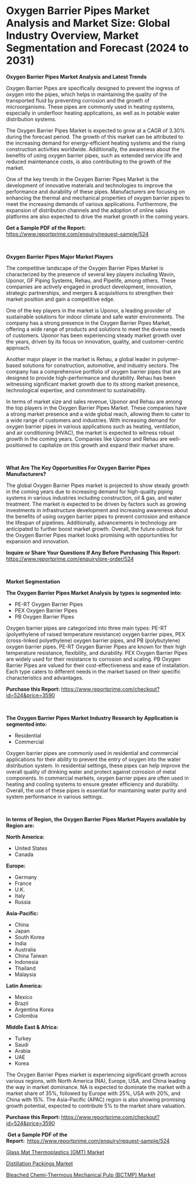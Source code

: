 <p><h1>Oxygen Barrier Pipes Market Analysis and Market Size: Global Industry Overview, Market Segmentation and Forecast (2024 to 2031)</h1></p><p><strong>Oxygen Barrier Pipes Market Analysis and Latest Trends</strong></p>
<p><p>Oxygen Barrier Pipes are specifically designed to prevent the ingress of oxygen into the pipes, which helps in maintaining the quality of the transported fluid by preventing corrosion and the growth of microorganisms. These pipes are commonly used in heating systems, especially in underfloor heating applications, as well as in potable water distribution systems.</p><p>The Oxygen Barrier Pipes Market is expected to grow at a CAGR of 3.30% during the forecast period. The growth of this market can be attributed to the increasing demand for energy-efficient heating systems and the rising construction activities worldwide. Additionally, the awareness about the benefits of using oxygen barrier pipes, such as extended service life and reduced maintenance costs, is also contributing to the growth of the market.</p><p>One of the key trends in the Oxygen Barrier Pipes Market is the development of innovative materials and technologies to improve the performance and durability of these pipes. Manufacturers are focusing on enhancing the thermal and mechanical properties of oxygen barrier pipes to meet the increasing demands of various applications. Furthermore, the expansion of distribution channels and the adoption of online sales platforms are also expected to drive the market growth in the coming years.</p></p>
<p><strong>Get a Sample PDF of the Report:&nbsp;</strong> <a href="https://www.reportprime.com/enquiry/request-sample/524">https://www.reportprime.com/enquiry/request-sample/524</a></p>
<p>&nbsp;</p>
<p><strong>Oxygen Barrier Pipes Major Market Players</strong></p>
<p><p>The competitive landscape of the Oxygen Barrier Pipes Market is characterized by the presence of several key players including Wavin, Uponor, GF Piping Systems, Rehau, and Pipelife, among others. These companies are actively engaged in product development, innovation, strategic partnerships, and mergers & acquisitions to strengthen their market position and gain a competitive edge. </p><p>One of the key players in the market is Uponor, a leading provider of sustainable solutions for indoor climate and safe water environments. The company has a strong presence in the Oxygen Barrier Pipes Market, offering a wide range of products and solutions to meet the diverse needs of customers. Uponor has been experiencing steady market growth over the years, driven by its focus on innovation, quality, and customer-centric approach.</p><p>Another major player in the market is Rehau, a global leader in polymer-based solutions for construction, automotive, and industry sectors. The company has a comprehensive portfolio of oxygen barrier pipes that are designed to provide high-performance and durability. Rehau has been witnessing significant market growth due to its strong market presence, technological expertise, and commitment to sustainability.</p><p>In terms of market size and sales revenue, Uponor and Rehau are among the top players in the Oxygen Barrier Pipes Market. These companies have a strong market presence and a wide global reach, allowing them to cater to a wide range of customers and industries. With increasing demand for oxygen barrier pipes in various applications such as heating, ventilation, and air conditioning (HVAC), the market is expected to witness robust growth in the coming years. Companies like Uponor and Rehau are well-positioned to capitalize on this growth and expand their market share.</p></p>
<p>&nbsp;</p>
<p><strong>What Are The Key Opportunities For Oxygen Barrier Pipes Manufacturers?</strong></p>
<p><p>The global Oxygen Barrier Pipes market is projected to show steady growth in the coming years due to increasing demand for high-quality piping systems in various industries including construction, oil & gas, and water treatment. The market is expected to be driven by factors such as growing investments in infrastructure development and increasing awareness about the benefits of using oxygen barrier pipes to prevent corrosion and enhance the lifespan of pipelines. Additionally, advancements in technology are anticipated to further boost market growth. Overall, the future outlook for the Oxygen Barrier Pipes market looks promising with opportunities for expansion and innovation.</p></p>
<p><strong>Inquire or Share Your Questions If Any Before Purchasing This Report:</strong> <a href="https://www.reportprime.com/enquiry/pre-order/524">https://www.reportprime.com/enquiry/pre-order/524</a></p>
<p>&nbsp;</p>
<p><strong>Market Segmentation</strong></p>
<p><strong>The Oxygen Barrier Pipes Market Analysis by types is segmented into:</strong></p>
<p><ul><li>PE-RT Oxygen Barrier Pipes</li><li>PEX Oxygen Barrier Pipes</li><li>PB Oxygen Barrier Pipes</li></ul></p>
<p><p>Oxygen barrier pipes are categorized into three main types: PE-RT (polyethylene of raised temperature resistance) oxygen barrier pipes, PEX (cross-linked polyethylene) oxygen barrier pipes, and PB (polybutylene) oxygen barrier pipes. PE-RT Oxygen Barrier Pipes are known for their high temperature resistance, flexibility, and durability. PEX Oxygen Barrier Pipes are widely used for their resistance to corrosion and scaling. PB Oxygen Barrier Pipes are valued for their cost-effectiveness and ease of installation. Each type caters to different needs in the market based on their specific characteristics and advantages.</p></p>
<p><strong>Purchase this Report:&nbsp;</strong><a href="https://www.reportprime.com/checkout?id=524&price=3590">https://www.reportprime.com/checkout?id=524&price=3590</a></p>
<p>&nbsp;</p>
<p><strong>The Oxygen Barrier Pipes Market Industry Research by Application is segmented into:</strong></p>
<p><ul><li>Residential</li><li>Commercial</li></ul></p>
<p><p>Oxygen barrier pipes are commonly used in residential and commercial applications for their ability to prevent the entry of oxygen into the water distribution system. In residential settings, these pipes can help improve the overall quality of drinking water and protect against corrosion of metal components. In commercial markets, oxygen barrier pipes are often used in heating and cooling systems to ensure greater efficiency and durability. Overall, the use of these pipes is essential for maintaining water purity and system performance in various settings.</p></p>
<p>&nbsp;</p>
<p><strong>In terms of Region, the Oxygen Barrier Pipes Market Players available by Region are:</strong></p>
<p>
    <p> <strong> North America: </strong>
        <ul>
            <li>United States</li>
            <li>Canada</li>
        </ul>
        </p> 
    <p> <strong> Europe: </strong>
        <ul>
            <li>Germany</li>
            <li>France</li>
            <li>U.K.</li>
            <li>Italy</li>
            <li>Russia</li>
        </ul>
        </p> 
    <p> <strong> Asia-Pacific: </strong>
        <ul>
            <li>China</li>
            <li>Japan</li>
            <li>South Korea</li>
            <li>India</li>
            <li>Australia</li>
            <li>China Taiwan</li>
            <li>Indonesia</li>
            <li>Thailand</li>
            <li>Malaysia</li>
        </ul>
        </p> 
    <p> <strong> Latin America: </strong>
        <ul>
            <li>Mexico</li>
            <li>Brazil</li>
            <li>Argentina Korea</li>
            <li>Colombia</li>
        </ul>
        </p> 
    <p> <strong> Middle East & Africa: </strong>
        <ul>
            <li>Turkey</li>
            <li>Saudi</li>
            <li>Arabia</li>
            <li>UAE</li>
            <li>Korea</li>
        </ul>
    </p>
    </p>
<p><p>The Oxygen Barrier Pipes market is experiencing significant growth across various regions, with North America (NA), Europe, USA, and China leading the way in market dominance. NA is expected to dominate the market with a market share of 35%, followed by Europe with 25%, USA with 20%, and China with 15%. The Asia-Pacific (APAC) region is also showing promising growth potential, expected to contribute 5% to the market share valuation.</p></p>
<p><strong>Purchase this Report: </strong><a href="https://www.reportprime.com/checkout?id=524&price=3590">https://www.reportprime.com/checkout?id=524&price=3590</a></p>
<p>&nbsp;<strong>Get a Sample PDF of the Report:&nbsp;&nbsp;</strong><a href="https://www.reportprime.com/enquiry/request-sample/524">https://www.reportprime.com/enquiry/request-sample/524</a></p>
<p><strong></strong></p>
<p><p><a href="https://github.com/vimar16th/Market-Research-Report-List-3/blob/main/glass-mat-thermoplastics-gmt-market.md">Glass Mat Thermoplastics (GMT) Market</a></p><p><a href="https://github.com/luckyshygirl/Market-Research-Report-List-3/blob/main/distillation-packings-market.md">Distillation Packings Market</a></p><p><a href="https://github.com/markusgodoy/Market-Research-Report-List-2/blob/main/bleached-chemi-thermous-mechanical-pulp-bctmp-market.md">Bleached Chemi-Thermous Mechanical Pulp (BCTMP) Market</a></p></p>